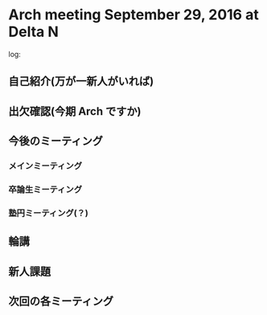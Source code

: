 # Arch meeting September 29, 2016 at Delta N
log:

自己紹介(万が一新人がいれば)
------

出欠確認(今期 Arch ですか)
------

今後のミーティング
------
### メインミーティング
### 卒論生ミーティング
### 塾円ミーティング(？)

輪講
------

新人課題
------

次回の各ミーティング
------
